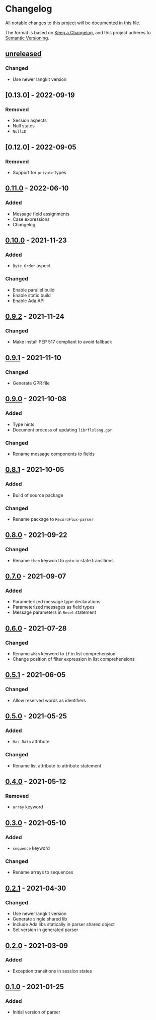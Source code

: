 # Changelog

All notable changes to this project will be documented in this file.

The format is based on [Keep a Changelog](https://keepachangelog.com/en/1.0.0/),
and this project adheres to [Semantic Versioning](https://semver.org/spec/v2.0.0.html).

## [unreleased]

### Changed

- Use newer langkit version

## [0.13.0] - 2022-09-19

### Removed

- Session aspects
- Null states
- `NullID`

## [0.12.0] - 2022-09-05

### Removed

- Support for `private` types

## [0.11.0] - 2022-06-10

### Added

- Message field assignments
- Case expressions
- Changelog

## [0.10.0] - 2021-11-23

### Added

- `Byte_Order` aspect

### Changed

- Enable parallel build
- Enable static build
- Enable Ada API

## [0.9.2] - 2021-11-24

### Changed

- Make install PEP 517 compliant to avoid fallback

## [0.9.1] - 2021-11-10

### Changed

- Generate GPR file

## [0.9.0] - 2021-10-08

### Added

- Type hints
- Document process of updating `librflxlang.gpr`

### Changed

- Rename message components to fields

## [0.8.1] - 2021-10-05

### Added

- Build of source package

### Changed

- Rename package to `RecordFlux-parser`

## [0.8.0] - 2021-09-22

### Changed

- Rename `then` keyword to `goto` in state transitions

## [0.7.0] - 2021-09-07

### Added

- Parameterized message type declarations
- Parameterized messages as field types
- Message parameters in `Reset` statement

## [0.6.0] - 2021-07-28

### Changed

- Rename `when` keyword to `if` in list comprehension
- Change position of filter expression in list comprehensions

## [0.5.1] - 2021-06-05

### Changed

- Allow reserved words as identifiers

## [0.5.0] - 2021-05-25

### Added

- `Has_Data` attribute

### Changed

- Rename list attribute to attribute statement

## [0.4.0] - 2021-05-12

### Removed

- `array` keyword

## [0.3.0] - 2021-05-10

### Added

- `sequence` keyword

### Changed

- Rename arrays to sequences

## [0.2.1] - 2021-04-30

### Changed

- Use newer langkit version
- Generate single shared lib
- Include Ada libs statically in parser shared object
- Set version in generated parser

## [0.2.0] - 2021-03-09

### Added

- Exception transitions in session states

## [0.1.0] - 2021-01-25

### Added

- Initial version of parser

[Unreleased]: https://github.com/Componolit/RecordFlux-parser/compare/v0.11.0...HEAD
[0.11.0]: https://github.com/Componolit/RecordFlux-parser/compare/v0.10.0...v0.11.0
[0.10.0]: https://github.com/Componolit/RecordFlux-parser/compare/v0.9.2...v0.10.0
[0.9.2]: https://github.com/Componolit/RecordFlux-parser/compare/v0.9.1...v0.9.2
[0.9.1]: https://github.com/Componolit/RecordFlux-parser/compare/v0.9.0...v0.9.1
[0.9.0]: https://github.com/Componolit/RecordFlux-parser/compare/v0.8.1...v0.9.0
[0.8.1]: https://github.com/Componolit/RecordFlux-parser/compare/v0.8.0...v0.8.1
[0.8.0]: https://github.com/Componolit/RecordFlux-parser/compare/v0.7.0...v0.8.0
[0.7.0]: https://github.com/Componolit/RecordFlux-parser/compare/v0.6.0...v0.7.0
[0.6.0]: https://github.com/Componolit/RecordFlux-parser/compare/v0.5.1...v0.6.0
[0.5.1]: https://github.com/Componolit/RecordFlux-parser/compare/v0.5.0...v0.5.1
[0.5.0]: https://github.com/Componolit/RecordFlux-parser/compare/v0.4.0...v0.5.0
[0.4.0]: https://github.com/Componolit/RecordFlux-parser/compare/v0.3.0...v0.4.0
[0.3.0]: https://github.com/Componolit/RecordFlux-parser/compare/v0.2.1...v0.3.0
[0.2.1]: https://github.com/Componolit/RecordFlux-parser/compare/v0.2.0...v0.2.1
[0.2.0]: https://github.com/Componolit/RecordFlux-parser/compare/v0.1.0...v0.2.0
[0.1.0]: https://github.com/Componolit/RecordFlux-parser/releases/tag/v0.1.0
